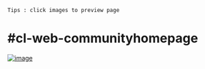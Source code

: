 
`Tips : click images to preview page`
# #cl-web-communityhomepage 
<a href="https://anfastech.github.io/MTask-lvl5/cl-web-communityhomepage/" target="_blank" >![image](https://github.com/user-attachments/assets/8c0f5f9a-4f0d-4b5e-84c3-e50807093df6)</a>

